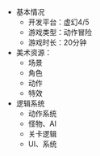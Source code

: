 + 基本情况
  + 开发平台：虚幻4/5
  + 游戏类型：动作冒险
  + 游戏时长：20分钟
+ 美术资源：
  + 场景
  + 角色
  + 动作
  + 特效
+ 逻辑系统
  + 动作系统
  + 怪物、AI
  + 关卡逻辑
  + UI、系统
